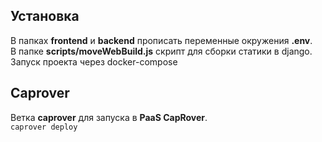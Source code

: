 ## Установка

В папках **frontend** и **backend** прописать переменные окружения **.env**.  
В папке **scripts/moveWebBuild.js** скрипт для сборки статики в django.  
Запуск проекта через docker-compose  

## Caprover

Ветка **caprover** для запуска в **PaaS CapRover**.  
``` caprover deploy ```

